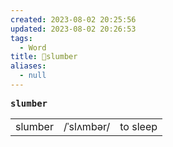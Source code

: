 ```yaml
---
created: 2023-08-02 20:25:56
updated: 2023-08-02 20:26:53
tags:
  - Word
title: 📖slumber
aliases:
  - null
---
```


<pre><strong>slumber</strong></pre>
|         |     |     |
| ------- | --- | --- |
| slumber |/ˈslʌmbər/|to sleep|